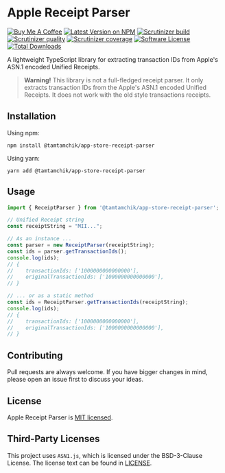 # Apple Receipt Parser

[![Buy Me A Coffee][ico-coffee]][link-coffee]
[![Latest Version on NPM][ico-version]][link-npm]
[![Scrutinizer build][ico-scrutinizer-build]][link-scrutinizer]
[![Scrutinizer quality][ico-scrutinizer-quality]][link-scrutinizer]
[![Scrutinizer coverage][ico-scrutinizer-coverage]][link-scrutinizer]
[![Software License][ico-license]](./LICENSE)
[![Total Downloads][ico-downloads]][link-downloads]

A lightweight TypeScript library for extracting transaction IDs from Apple's ASN.1 encoded Unified Receipts.

> **Warning!** This library is not a full-fledged receipt parser. 
> It only extracts transaction IDs from the Apple's ASN.1 encoded Unified Receipts.
> It does not work with the old style transactions receipts.

## Installation

Using npm:

```shell
npm install @tamtamchik/app-store-receipt-parser
```

Using yarn:

```shell
yarn add @tamtamchik/app-store-receipt-parser
```

## Usage

```typescript
import { ReceiptParser } from '@tamtamchik/app-store-receipt-parser';

// Unified Receipt string 
const receiptString = "MII...";

// As an instance ...
const parser = new ReceiptParser(receiptString);
const ids = parser.getTransactionIds();
console.log(ids);
// { 
//    transactionIds: ['1000000000000000'], 
//    originalTransactionIds: ['1000000000000000'], 
// }

// ... or as a static method
const ids = ReceiptParser.getTransactionIds(receiptString);
console.log(ids);
// { 
//    transactionIds: ['1000000000000000'], 
//    originalTransactionIds: ['1000000000000000'], 
// }
```

## Contributing

Pull requests are always welcome. If you have bigger changes in mind, please open an issue first to discuss your ideas.

## License

Apple Receipt Parser is [MIT licensed](./LICENSE).

## Third-Party Licenses

This project uses `ASN1.js`, which is licensed under the BSD-3-Clause License. The license text can be found in [LICENSE](./LICENSE).

[ico-coffee]: https://img.shields.io/badge/Buy%20Me%20A-Coffee-%236F4E37.svg?style=flat-square
[ico-version]: https://img.shields.io/npm/v/@tamtamchik/app-store-receipt-parser.svg?style=flat-square
[ico-license]: https://img.shields.io/npm/l/@tamtamchik/app-store-receipt-parser.svg?style=flat-square
[ico-downloads]: https://img.shields.io/npm/dt/@tamtamchik/app-store-receipt-parser.svg?style=flat-square
[ico-scrutinizer-build]: https://img.shields.io/scrutinizer/build/g/tamtamchik/app-store-receipt-parser/main.svg?style=flat-square
[ico-scrutinizer-quality]: https://img.shields.io/scrutinizer/quality/g/tamtamchik/app-store-receipt-parser/main.svg?style=flat-square
[ico-scrutinizer-coverage]: https://img.shields.io/scrutinizer/coverage/g/tamtamchik/app-store-receipt-parser/main.svg?style=flat-square

[link-coffee]: https://www.buymeacoffee.com/tamtamchik
[link-npm]: https://www.npmjs.com/package/@tamtamchik/app-store-receipt-parser
[link-downloads]: https://www.npmjs.com/package/@tamtamchik/app-store-receipt-parser
[link-scrutinizer]: https://scrutinizer-ci.com/g/tamtamchik/app-store-receipt-parser/
